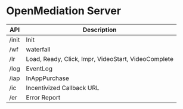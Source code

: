 # OpenMediation Server 


|API|Description|
|-----|------|
| /init | Init|
| /wf | waterfall|
| /lr | Load, Ready, Click, Impr, VideoStart, VideoComplete|
| /log | EventLog |
| /iap | InAppPurchase|
| /ic | Incentivized Callback URL|
| /er | Error Report |


